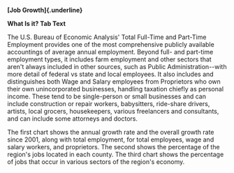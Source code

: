 **[Job Growth]{.underline}**

**What Is it? Tab Text**

The U.S. Bureau of Economic Analysis' Total Full-Time and Part-Time
Employment provides one of the most comprehensive publicly available
accountings of average annual employment. Beyond full- and part-time
employment types, it includes farm employment and other sectors that
aren't always included in other sources, such as Public
Administration\--with more detail of federal vs state and local
employees. It also includes and distinguishes both Wage and Salary
employees from Proprietors who own their own unincorporated businesses,
handling taxation chiefly as personal income. These tend to be
single-person or small businesses and can include construction or repair
workers, babysitters, ride-share drivers, artists, local grocers,
housekeepers, various freelancers and consultants, and can include some
attorneys and doctors.

The first chart shows the annual growth rate and the overall growth rate
since 2001, along with total employment, for total employees, wage and
salary workers, and proprietors. The second shows the percentage of the
region\'s jobs located in each county. The third chart shows the
percentage of jobs that occur in various sectors of the region\'s
economy.
